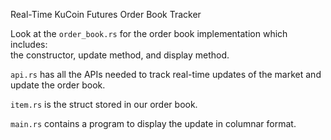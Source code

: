 Real-Time KuCoin Futures Order Book Tracker  

Look at the `order_book.rs` for the order book implementation which includes:  
the constructor, update method, and display method.  

`api.rs` has all the APIs needed to track real-time updates of the market and update the order book.  

`item.rs` is the struct stored in our order book.  

`main.rs` contains a program to display the update in columnar format.  
